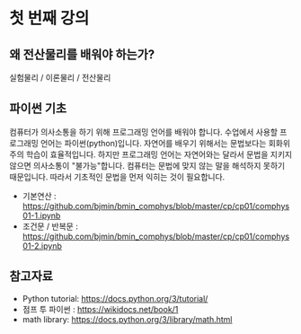 # 첫 번째 강의 

## 왜 전산물리를 배워야 하는가?
실험물리 / 이론물리 / 전산물리

## 파이썬 기초 
컴퓨터가 의사소통을 하기 위해 프로그래밍 언어를 배워야 합니다. 수업에서 사용할 프로그래밍 언어는 파이썬(python)입니다. 자연어를 배우기 위해서는 문법보다는 회화위주의 학습이 효율적입니다. 하지만 프로그래밍 언어는 자연어와는 달라서 문법을 지키지 않으면 의사소통이 "불가능"합니다. 컴퓨터는 문법에 맞지 않는 말을 해석하지 못하기 때문입니다. 따라서 기초적인 문법을 먼저 익히는 것이 필요합니다. 

* 기본연산 : https://github.com/bjmin/bmin_comphys/blob/master/cp/cp01/comphys01-1.ipynb
* 조건문 / 반복문 : https://github.com/bjmin/bmin_comphys/blob/master/cp/cp01/comphys01-2.ipynb


## 참고자료
* Python tutorial: https://docs.python.org/3/tutorial/
* 점프 투 파이썬 : https://wikidocs.net/book/1
* math library: https://docs.python.org/3/library/math.html

